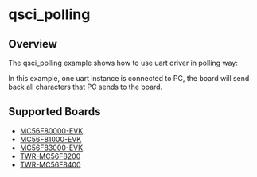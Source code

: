 # qsci_polling

## Overview
The qsci_polling example shows how to use uart driver in polling way:

In this example, one uart instance is connected to PC, the board will send back
all characters that PC sends to the board.

## Supported Boards
- [MC56F80000-EVK](../../../_boards/mc56f80000evk/driver_examples/qsci/polling/example_board_readme.md)
- [MC56F81000-EVK](../../../_boards/mc56f81000evk/driver_examples/qsci/polling/example_board_readme.md)
- [MC56F83000-EVK](../../../_boards/mc56f83000evk/driver_examples/qsci/polling/example_board_readme.md)
- [TWR-MC56F8200](../../../_boards/twrmc56f8200/driver_examples/qsci/polling/example_board_readme.md)
- [TWR-MC56F8400](../../../_boards/twrmc56f8400/driver_examples/qsci/polling/example_board_readme.md)
